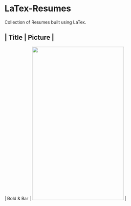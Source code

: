 # LaTex-Resumes
Collection of Resumes built using LaTex.

| Title | Picture |
---------------------
| Bold & Bar | <image src = "Bold&Bars.png" width="300px" height="500px"></image> |